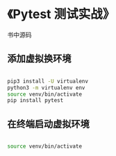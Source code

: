 # 《Pytest 测试实战》

书中源码

## 添加虚拟换环境

```bash

pip3 install -U virtualenv
python3 -m virtualenv env
source venv/bin/activate
pip install pytest

```

## 在终端启动虚拟环境

```bash

source venv/bin/activate

```
